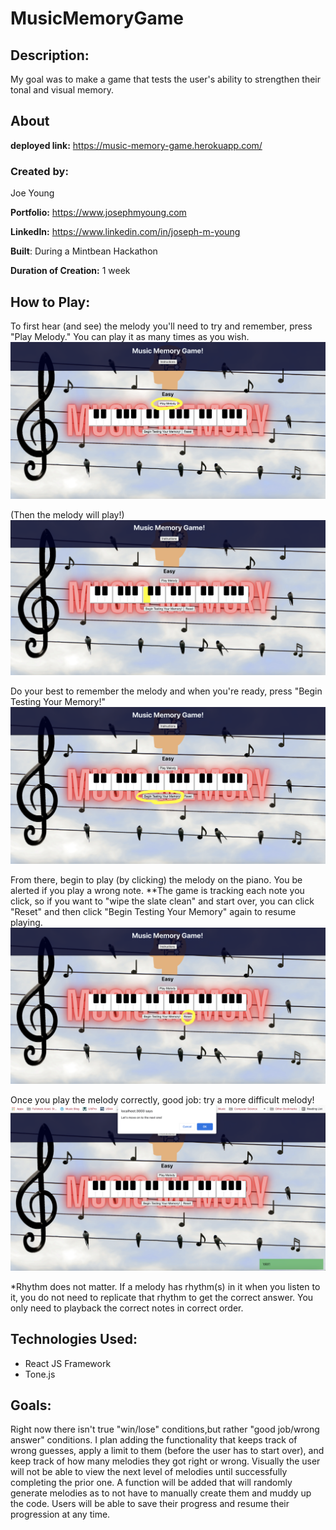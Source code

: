 # MusicMemoryGame

## Description:

My goal was to make a game that tests the user's ability to strengthen their tonal and visual memory.

## About

**deployed link:** https://music-memory-game.herokuapp.com/

### **Created by:**

Joe Young

**Portfolio:** https://www.josephmyoung.com

**LinkedIn:** https://www.linkedin.com/in/joseph-m-young

**Built**: During a Mintbean Hackathon

**Duration of Creation:** 1 week

## How to Play:

To first hear (and see) the melody you'll need to try and remember, press "Play Melody." You can play it as many times as you wish.
![PlayMelody](src/images/Play-Melody.png)

(Then the melody will play!)
![PlayMelody](src/images/Melody-is-played.png)

Do your best to remember the melody and when you're ready, press "Begin Testing Your Memory!"
![PlayMelody](src/images/Begin-Testing-Your-Memory.png)

From there, begin to play (by clicking) the melody on the piano. You be alerted if you play a wrong note.
\*\*The game is tracking each note you click, so if you want to "wipe the slate clean" and start over, you can click "Reset" and then click "Begin Testing Your Memory" again to resume playing.
![PlayMelody](src/images/Reset.png)

Once you play the melody correctly, good job: try a more difficult melody!
![PlayMelody](src/images/Yay!-Move-on.png)

\*Rhythm does not matter. If a melody has rhythm(s) in it when you listen to it, you do not need to replicate that rhythm to get the correct answer. You only need to playback the correct notes in correct order.

## **Technologies Used:**

- React JS Framework
- Tone.js

## Goals:

Right now there isn't true "win/lose" conditions,but rather "good job/wrong answer" conditions. I plan adding the functionality that keeps track of wrong guesses, apply a limit to them (before the user has to start over), and keep track of how many melodies they got right or wrong.
Visually the user will not be able to view the next level of melodies until successfully completing the prior one. A function will be added that will randomly generate melodies as to not have to manually create them and muddy up the code.
Users will be able to save their progress and resume their progression at any time.
